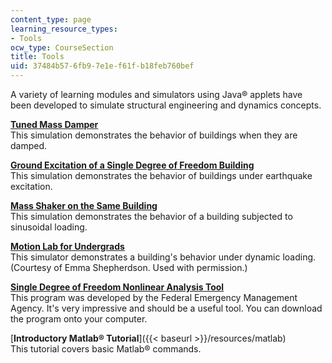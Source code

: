 ```yaml
---
content_type: page
learning_resource_types:
- Tools
ocw_type: CourseSection
title: Tools
uid: 37484b57-6fb9-7e1e-f61f-b18feb760bef
---
```


A variety of learning modules and simulators using Java® applets have been developed to simulate structural engineering and dynamics concepts.

[**Tuned Mass Damper**](/ans7870/1/1.561/tools/tmd/tmd.html)  
This simulation demonstrates the behavior of buildings when they are damped.

[**Ground Excitation of a Single Degree of Freedom Building**](/ans7870/1/1.561/tools/groundexcitation/shake.html)  
This simulation demonstrates the behavior of buildings under earthquake excitation.

[**Mass Shaker on the Same Building**](/ans7870/1/1.561/tools/massshaker/mshake.html)  
This simulation demonstrates the behavior of a building subjected to sinusoidal loading.

[**Motion Lab for Undergrads**](/ans7870/1/1.561/tools/motionlab/frameshake.html)  
This simulator demonstrates a building's behavior under dynamic loading. (Courtesy of Emma Shepherdson. Used with permission.)

**[Single Degree of Freedom Nonlinear Analysis Tool](http://cedb.asce.org/cgi/WWWdisplay.cgi?0405520)**  
This program was developed by the Federal Emergency Management Agency. It's very impressive and should be a useful tool. You can download the program onto your computer.

[**Introductory Matlab® Tutorial**]({{< baseurl >}}/resources/matlab)   
This tutorial covers basic Matlab® commands.